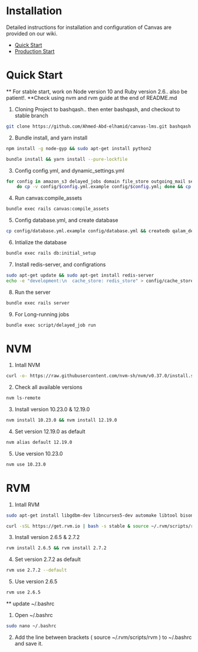 Installation
============

Detailed instructions for installation and configuration of Canvas are provided
on our wiki.
 * [Quick Start](http://github.com/instructure/canvas-lms/wiki/Quick-Start)
 * [Production Start](http://github.com/instructure/canvas-lms/wiki/Production-Start)


Quick Start
===========
** For stable start, work on Node version 10 and Ruby version 2.6.. also be patient!. **Check using nvm and rvm guide at the end of README.md

1)	Cloning Project to bashqash.. then enter bashqash, and checkout to stable branch
```sh
git clone https://github.com/Ahmed-Abd-elhamid/canvas-lms.git bashqash && cd bashqash && git checkout stable
```

2)	Bundle install, and yarn install
```sh
npm install -g node-gyp && sudo apt-get install python2
```
```sh
bundle install && yarn install --pure-lockfile
```

3)	Config config.yml, and dynamic_settings.yml
```sh
for config in amazon_s3 delayed_jobs domain file_store outgoing_mail security external_migration; \
	do cp -v config/$config.yml.example config/$config.yml; done && cp config/dynamic_settings.yml.example config/dynamic_settings.yml
```

4)	Run canvas:compile_assets
```sh
bundle exec rails canvas:compile_assets
```

5)	Config database.yml, and create database
```sh
cp config/database.yml.example config/database.yml && createdb qalam_development
```

6)	Intialize the database
```sh
bundle exec rails db:initial_setup
```

7)	Install redis-server, and configrations
```sh
sudo apt-get update && sudo apt-get install redis-server
echo -e "development:\n  cache_store: redis_store" > config/cache_store.yml && echo -e "development:\n  servers:\n  - redis://localhost" > config/redis.yml
```

8)	Run the server
```sh
bundle exec rails server
```

9)	For Long-running jobs
```sh
bundle exec script/delayed_job run
```

NVM
===
1)	Intall NVM
```sh
curl -o- https://raw.githubusercontent.com/nvm-sh/nvm/v0.37.0/install.sh | bash
```

2)	Check all available  versions
```sh
nvm ls-remote
```

3)	Install version 10.23.0 & 12.19.0
```sh
nvm install 10.23.0 && nvm install 12.19.0
```

4) Set version 12.19.0 as default
```sh
nvm alias default 12.19.0
```

5)	Use version 10.23.0
```sh
nvm use 10.23.0
```

RVM
===
1)	Intall RVM
```sh
sudo apt-get install libgdbm-dev libncurses5-dev automake libtool bison libffi-dev && gpg --keyserver hkp://keys.gnupg.net --recv-keys
```
```sh
curl -sSL https://get.rvm.io | bash -s stable & source ~/.rvm/scripts/rvm
```

3)	Install version 2.6.5 & 2.7.2
```sh
rvm install 2.6.5 && rvm install 2.7.2
```

4) Set version 2.7.2 as default
```sh
rvm use 2.7.2 --default

```

5)	Use version 2.6.5
```sh
rvm use 2.6.5
```

** update ~/.bashrc
1) Open ~/.bashrc
```sh
sudo nano ~/.bashrc
```

2) Add the line between brackets ( source ~/.rvm/scripts/rvm ) to ~/.bashrc and save it.